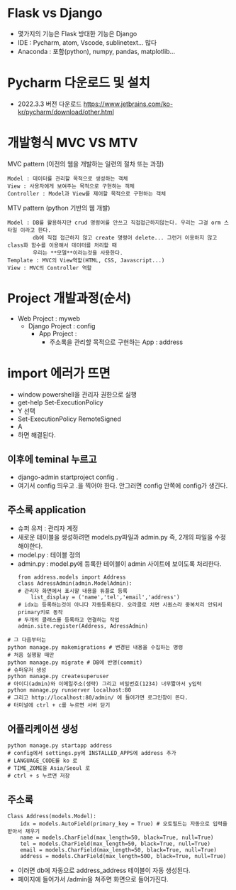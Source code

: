 # Flask vs Django
- 몇가지의 기능은 Flask 방대한 기능은 Django
- IDE : Pycharm, atom, Vscode, sublinetext... 많다
- Anaconda : 포함(python), numpy, pandas, matplotlib...

# Pycharm 다운로드 및 설치
- 2022.3.3 버전 다운로드
https://www.jetbrains.com/ko-kr/pycharm/download/other.html

# 개발형식 MVC  VS  MTV

MVC pattern (이전의 웹을 개발하는 일련의 절차 또는 과정)
```
Model : 데이터를 관리할 목적으로 생성하는 객체
View : 사용자에게 보여주는 목적으로 구현하는 객체
Controller : Model과 View를 제어할 목적으로 구현하는 객체
```

MTV pattern (python 기반의 웹 개발)
```
Model : DB를 활용하지만 crud 명령어를 안쓰고 직접접근하지않는다. 우리는 그걸 orm 스타일 이라고 한다.
        db에 직접 접근하지 않고 create 명령어 delete... 그런거 이용하지 않고 class화 함수를 이용해서 데이터를 처리할 때
        우리는 **모델**이라는것을 사용한다.
Template : MVC의 View역할(HTML, CSS, Javascript...)
View : MVC의 Controller 역할
```
# Project 개발과정(순서)
- Web Project : myweb
  + Django Project : config
     * App Project :
        - 주소록을 관리할 목적으로 구현하는 App : address
  

# import 에러가 뜨면 
- window powershell을 관리자 권한으로 실행
- get-help Set-ExecutionPolicy
- Y 선택
- Set-ExecutionPolicy RemoteSigned
- A
- 하면 해결된다.
  
## 이후에  teminal 누르고
- django-admin startproject config .
- 여기서 config 띄우고 .을 찍어야 한다. 안그러면 config 안쪽에 config가 생긴다.

## 주소록 application
- 슈퍼 유저 : 관리자 계정
- 새로운 테이블을 생성하려면 models.py파일과 admin.py 즉, 2개의 파일을 수정해야한다.
- model.py : 테이블 정의
- admin.py : model.py에 등록한 테이블이 admin 사이트에 보이도록 처리한다.
  ```
  from address.models import Address
  class AdressAdmin(admin.ModelAdmin):
  # 관리자 화면에서 표시할 내용을 튜플로 등록
      list_display = ('name','tel','email','address')
  # idx는 등록하는것이 아니다 자동등록된다. 오라클로 치면 시퀀스라 중복처리 안되서 primary키로 동작
  # 두개의 클래스를 등록하고 연결하는 작업
  admin.site.register(Address, AdressAdmin)
  ```
```
# 그 다음부터는
python manage.py makemigrations # 변경된 내용을 수집하는 명령
# 처음 실행할 때만
python manage.py migrate # DB에 반영(commit)
# 슈퍼유저 생성
python manage.py createsuperuser
# 아이디(admin)와 이메일주소(생략) 그리고 비밀번호(1234) 너무짧아서 y입력 
python manage.py runserver localhost:80
# 그리고 http://localhost:80/admin/ 에 들어가면 로그인창이 뜬다.
# 터미널에 ctrl + c를 누르면 서버 닫기
```
## 어플리케이션 생성
```
python manage.py startapp address
# config에서 settings.py에 INSTALLED_APPS에 address 추가
# LANGUAGE_CODE를 ko 로
# TIME_ZOME을 Asia/Seoul 로
# ctrl + s 누르면 저장
```
## 주소록
```
Class Address(models.Model):
    idx = models.AutoField(primary_key = True) # 오토필드는 자동으로 입력을 받아서 채우기
    name = models.CharField(max_length=50, black=True, null=True)
    tel = models.CharField(max_length=50, black=True, null=True)
    email = models.CharField(max_length=50, black=True, null=True)
    address = models.CharField(max_length=500, black=True, null=True)
```
- 이러면 db에 자동으로 address_address 테이블이 자동 생성된다.
- 페이지에 들어가서 /admin을 쳐주면 화면으로 들어가진다.
